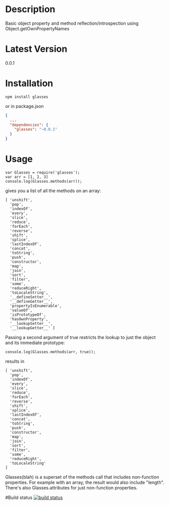 # Description

Basic object property and method reflection/introspection using Object.getOwnPropertyNames

# Latest Version

0.0.1

# Installation
```
npm install glasses
```

or in package.json 

```json
{
  ...
  "dependencies": {
    "glasses": "~0.0.1"
  }
}
```

# Usage
```
var Glasses = require('glasses');
var arr = [1, 2, 3]
console.log(Glasses.methods(arr));
```
gives you a list of all the methods on an array:
```
[ 'unshift',
  'pop',
  'indexOf',
  'every',
  'slice',
  'reduce',
  'forEach',
  'reverse',
  'shift',
  'splice',
  'lastIndexOf',
  'concat',
  'toString',
  'push',
  'constructor',
  'map',
  'join',
  'sort',
  'filter',
  'some',
  'reduceRight',
  'toLocaleString',
  '__defineSetter__',
  '__defineGetter__',
  'propertyIsEnumerable',
  'valueOf',
  'isPrototypeOf',
  'hasOwnProperty',
  '__lookupSetter__',
  '__lookupGetter__' ]
```
Passing a second argument of true restricts the lookup to just the object and its immediate prototype:
```
console.log(Glasses.methods(arr, true));
```
results in 
```
[ 'unshift',
  'pop',
  'indexOf',
  'every',
  'slice',
  'reduce',
  'forEach',
  'reverse',
  'shift',
  'splice',
  'lastIndexOf',
  'concat',
  'toString',
  'push',
  'constructor',
  'map',
  'join',
  'sort',
  'filter',
  'some',
  'reduceRight',
  'toLocaleString' 
]
```
Glasses(blah) is a superset of the methods call that includes non-function properties. For example with an array, the result would also include "length". There's also Glasses.attributes for just non-function properties. 

#Build status
[![build status](https://secure.travis-ci.org/stephenhandley/glasses.png)](http://travis-ci.org/stephenhandley/glasses)